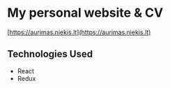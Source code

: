 # My personal website & CV

[https://aurimas.niekis.lt](https://aurimas.niekis.lt)

## Technologies Used

* React
* Redux
